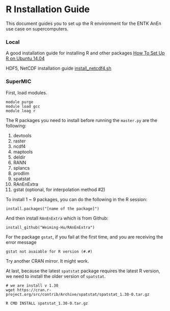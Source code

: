 # R Installation Guide

This document guides you to set up the R environment for the ENTK AnEn use case on supercomputers.

### Local

A good installation guide for installing R and other packages [How To Set Up R on Ubuntu 14.04](https://www.digitalocean.com/community/tutorials/how-to-set-up-r-on-ubuntu-14-04)

HDF5, NetCDF installation guide [install_netcdf4.sh](https://gist.github.com/perrette/cd815d03830b53e24c82)

### SuperMIC

First, load modules.

```
module purge
module load gcc
module loag r
```

The R packages you need to install before running the `master.py` are the following:

1. devtools
2. raster
3. ncdf4
4. maptools
5. deldir
6. RANN
7. splancs
8. prodlim
9. spatstat
10. RAnEnExtra
11. gstat (optional, for interpolation method #2)

To install 1 ~ 9 packages, you can do the following in the R session:

```
install.packages("[name of the package]")
```

And then install `RAnEnExtra` which is from Github:

```
install_github("Weiming-Hu/RAnEnExtra")
```

For the package `gstat`, if you fail at the first time, and you are receiving the error message
```
gstat not avaiable for R version (#.#)
```
Try another CRAN mirror. It might work.

At last, because the latest `spatstat` package requires the latest R version, we need to install the
older version of `spatstat`.

```
# we are install v 1.30
wget https://cran.r-project.org/src/contrib/Archive/spatstat/spatstat_1.30-0.tar.gz

R CMD INSTALL spatstat_1.30-0.tar.gz
```
